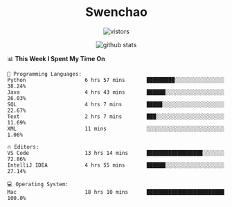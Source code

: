 <h1 align="center">Swenchao</h3>

<p align="center">
  <img src="https://visitor-badge.glitch.me/badge?page_id=Swenchao" alt="vistors" />
</p>

<p align="center">
  <img src="https://github-readme-stats.vercel.app/api?username=Swenchao&count_private=true&show_icons=true&theme=vue-dark&hide_title=true" alt="github stats" />
</p>

<!--START_SECTION:waka-->
📊 **This Week I Spent My Time On** 

```text
💬 Programming Languages: 
Python                   6 hrs 57 mins       █████████░░░░░░░░░░░░░░░░   38.24% 
Java                     4 hrs 43 mins       ██████░░░░░░░░░░░░░░░░░░░   26.03% 
SQL                      4 hrs 7 mins        █████░░░░░░░░░░░░░░░░░░░░   22.67% 
Text                     2 hrs 7 mins        ███░░░░░░░░░░░░░░░░░░░░░░   11.69% 
XML                      11 mins             ░░░░░░░░░░░░░░░░░░░░░░░░░   1.06%

🔥 Editors: 
VS Code                  13 hrs 14 mins      ██████████████████░░░░░░░   72.86% 
IntelliJ IDEA            4 hrs 55 mins       ██████░░░░░░░░░░░░░░░░░░░   27.14%

💻 Operating System: 
Mac                      18 hrs 10 mins      █████████████████████████   100.0%

```


<!--END_SECTION:waka-->
